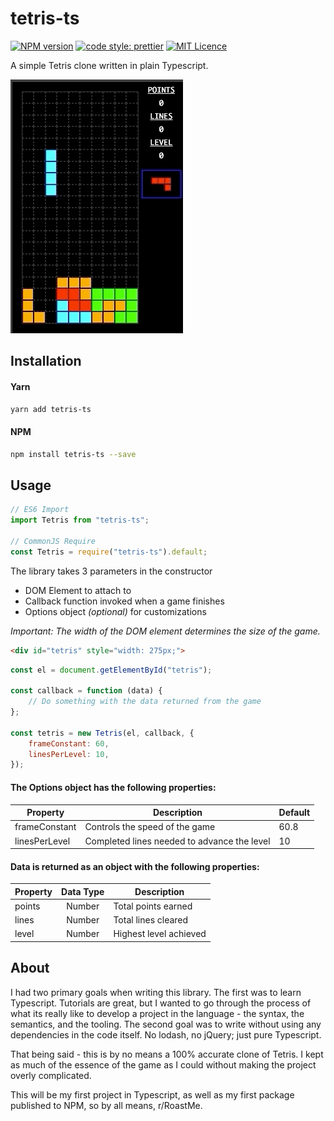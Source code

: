 # tetris-ts

[![NPM version](https://badge.fury.io/js/badge-list.svg)](https://npmjs.org/tetris-ts)
[![code style: prettier](https://img.shields.io/badge/code_style-prettier-ff69b4.svg?style=flat-square)](https://github.com/prettier/prettier)
[![MIT Licence](https://badges.frapsoft.com/os/mit/mit.svg?v=103)](https://opensource.org/licenses/mit-license.php)

A simple Tetris clone written in plain Typescript.

![](screenshot.gif)

## Installation

#### Yarn

```bash
yarn add tetris-ts
```

#### NPM

```bash
npm install tetris-ts --save
```

## Usage

```javascript
// ES6 Import
import Tetris from "tetris-ts";

// CommonJS Require
const Tetris = require("tetris-ts").default;
```

The library takes 3 parameters in the constructor

-   DOM Element to attach to
-   Callback function invoked when a game finishes
-   Options object _(optional)_ for customizations

_Important: The width of the DOM element determines the size of the game._

```HTML
<div id="tetris" style="width: 275px;">
```

```javascript
const el = document.getElementById("tetris");

const callback = function (data) {
    // Do something with the data returned from the game
};

const tetris = new Tetris(el, callback, {
    frameConstant: 60,
    linesPerLevel: 10,
});
```

#### The Options object has the following properties:

| Property      | Description                                 | Default |
| ------------- | ------------------------------------------- | ------- |
| frameConstant | Controls the speed of the game              | 60.8    |
| linesPerLevel | Completed lines needed to advance the level | 10      |

#### Data is returned as an object with the following properties:

| Property | Data Type | Description            |
| -------- | :-------: | ---------------------- |
| points   |  Number   | Total points earned    |
| lines    |  Number   | Total lines cleared    |
| level    |  Number   | Highest level achieved |

## About

I had two primary goals when writing this library. The first was to learn Typescript. Tutorials are great, but I wanted to go through the process of what its really like to develop a project in the language - the syntax, the semantics, and the tooling. The second goal was to write without using any dependencies in the code itself. No lodash, no jQuery; just pure Typescript.

That being said - this is by no means a 100% accurate clone of Tetris. I kept as much of the essence of the game as I could without making the project overly complicated.

This will be my first project in Typescript, as well as my first package published to NPM, so by all means, r/RoastMe.
